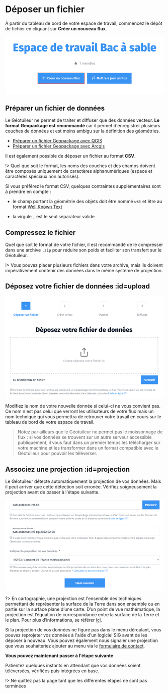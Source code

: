 # Déposer un fichier

À partir du tableau de bord de votre espace de travail, commencez le dépôt de
fichier en cliquant sur **Créer un nouveau flux**.

![Créer un nouveau flux](./img/upload/start.png)

## Préparer un fichier de données

Le Géotuileur ne permet de traiter et diffuser que des données vecteur. **Le format Geopackage est recommandé** car il permet d'enregistrer plusieurs couches de données et est moins ambigu sur la définition des géométries.

* [Préparer un fichier Geopackage avec QGIS](./tutos/gpkg-qgis.md)
* [Préparer un fichier Geopackage avec Arcgis](./tutos/gpkg-arcgis.md)

Il est également possible de déposer un fichier au format **CSV**.

!\> Quel que soit le format, les noms des couches et des champs doivent être composés uniquement de
caractères alphanumériques (espace et caractères spéciaux non autorisés).

Si vous préférez le format CSV, quelques contraintes supplémentaires sont à prendre en compte :

-   le champ portant la géométrie des objets doit être nommé `wkt` et être au
    format [Well Known Text](https://fr.wikipedia.org/wiki/Well-known_text)

-   la virgule `,` est le seul séparateur valide


## Compressez le fichier

Quel que soit le format de votre fichier, il est recommandé de le compresser dans une archive `.zip` pour réduire son poids et faciliter son transfert sur le Géotuileur.

!\> Vous pouvez placer plusieurs fichiers dans votre archive, mais ils doivent impérativement contenir des données dans le même système de projection.

## Déposez votre fichier de données :id=upload

![Téléverser un fichier](./img/upload/upload-file.png)

Modifiez le nom de votre nouvelle donnée si celui-ci ne vous convient pas. Ce
nom n'est pas celui que verront les utilisateurs de votre flux mais un
nom technique qui vous permettra de retrouver votre travail en cours sur le
tableau de bord de votre espace de travail.

> Notez par ailleurs que le Géotuileur ne permet pas le moissonnage de flux : si
vos données se trouvent sur un autre serveur accessible publiquement, il
vous faut dans un premier temps les télécharger sur votre
machine et les transformer dans un format compatible avec le Géotuileur pour pouvoir les téléverser.

## Associez une projection :id=projection

Le Géotuileur détecte automatiquement la projection de vos données. Mais il peut arriver que cette détection soit erronée. Vérifiez soigneusement la projection avant de passer à l'étape suivante.

![Vérifier la projection](./img/upload/projection.png)

?> En cartographie, une projection est l'ensemble des techniques permettant de représenter la surface de la Terre dans
son ensemble ou en partie sur la surface plane d’une carte. D’un point de vue
mathématique, la projection est l’équation de correspondance entre la surface de
la Terre et le plan. Pour plus d’informations, se référer
[ici](pdf/projections_cartographiques.pdf ':target=_blank :ignore').

Si la projection de vos données ne figure pas dans le menu déroulant, vous pouvez reprojeter vos données à l'aide d'un logiciel SIG avant de les déposer à nouveau. Vous pouvez également nous signaler une projection que vous souhaiteriez ajouter au menu via le [formulaire de contact](../../contact-us ':ignore').

**Vous pouvez maintenant passer à l'étape suivante**

Patientez quelques instants en attendant que vos données soient téléversées, vérifiées puis intégrées en base.

!> Ne quittez pas la page tant que les différentes étapes ne sont pas terminées
